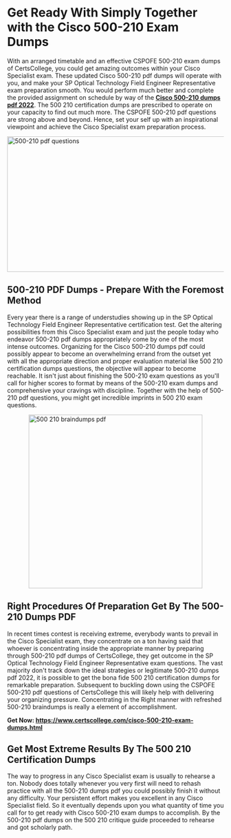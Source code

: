 <h1><strong>Get Ready With Simply Together with the Cisco 500-210 Exam Dumps&nbsp;</strong></h1>
<p><span style="font-weight: 400;">With an arranged timetable and an effective CSPOFE 500-210 exam dumps of CertsCollege, you could get amazing outcomes within your Cisco Specialist exam. These updated Cisco 500-210 pdf dumps will operate with you, and make your SP Optical Technology Field Engineer Representative exam preparation smooth. You would perform much better and complete the provided assignment on schedule by way of the <strong><a href="https://www.certscollege.com/cisco-500-210-exam-dumps.html">Cisco 500-210 dumps pdf 2022</a></strong>. The 500 210 certification dumps are prescribed to operate on your capacity to find out much more. The CSPOFE 500-210 pdf questions are strong above and beyond. Hence, set your self up with an inspirational viewpoint and achieve the Cisco Specialist exam preparation process.&nbsp;</span></p>
<p><span style="font-weight: 400;"><img style="display: block; margin-left: auto; margin-right: auto;" src="https://i.ibb.co/CPDK3ps/Yellow-and-Blue-Initiative-Blog-Banner.png" alt="500-210 pdf questions" width="559" height="315" /></span></p>
<h2><strong>500-210 PDF Dumps - Prepare With the Foremost Method</strong></h2>
<p><span style="font-weight: 400;">Every year there is a range of understudies showing up in the SP Optical Technology Field Engineer Representative certification test. Get the altering possibilities from this Cisco Specialist exam and just the people today who endeavor 500-210 pdf dumps appropriately come by one of the most intense outcomes. Organizing for the Cisco 500-210 dumps pdf could possibly appear to become an overwhelming errand from the outset yet with all the appropriate direction and proper evaluation material like 500 210 certification dumps questions, the objective will appear to become reachable. It isn't just about finishing the 500-210 exam questions as you'll call for higher scores to format by means of the 500-210 exam dumps and comprehensive your cravings with discipline. Together with the help of 500-210 pdf questions, you might get incredible imprints in 500 210 exam questions.</span></p>
<p><span style="font-weight: 400;"><a href="https://tinyurl.com/yubmtc9d"><img style="display: block; margin-left: auto; margin-right: auto;" src="https://i.ibb.co/9tMrhdY/Teacher-Appreciation-Invitation.png" alt="500 210 braindumps pdf " width="404" height="404" /></a></span></p>
<h2><strong>Right Procedures Of Preparation Get By The 500-210 Dumps PDF</strong></h2>
<p><span style="font-weight: 400;">In recent times contest is receiving extreme, everybody wants to prevail in the Cisco Specialist exam, they concentrate on a ton having said that whoever is concentrating inside the appropriate manner by preparing through 500-210 pdf dumps of CertsCollege, they get outcome in the SP Optical Technology Field Engineer Representative exam questions. The vast majority don't track down the ideal strategies or legitimate 500-210 dumps pdf 2022, it is possible to get the bona fide 500 210 certification dumps for remarkable preparation. Subsequent to buckling down using the CSPOFE 500-210 pdf questions of CertsCollege this will likely help with delivering your organizing pressure. Concentrating in the Right manner with refreshed 500-210 braindumps is really a element of accomplishment.</span></p>
<p><span style="font-weight: 400;"><strong>Get Now: <a href="https://www.certscollege.com/cisco-500-210-exam-dumps.html">https://www.certscollege.com/cisco-500-210-exam-dumps.html</a></strong></span></p>
<h2><strong>Get Most Extreme Results By The 500 210 Certification Dumps</strong></h2>
<p><span style="font-weight: 400;">The way to progress in any Cisco Specialist exam is usually to rehearse a ton. Nobody does totally whenever you very first will need to rehash practice with all the 500-210 dumps pdf you could possibly finish it without any difficulty. Your persistent effort makes you excellent in any Cisco Specialist field. So it eventually depends upon you what quantity of time you call for to get ready with Cisco 500-210 exam dumps to accomplish. By the 500-210 pdf dumps on the 500 210 critique guide proceeded to rehearse and got scholarly path.</span></p>
